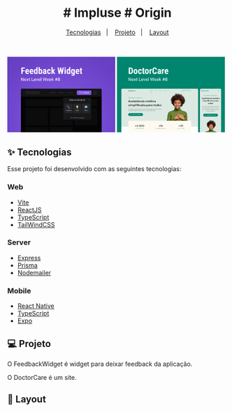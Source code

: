 <h1 align="center">
  # Impluse
  # Origin
</h1>

<p align="center">
  <a href="#-tecnologias">Tecnologias</a>&nbsp;&nbsp;&nbsp;|&nbsp;&nbsp;&nbsp;
  <a href="#-projeto">Projeto</a>&nbsp;&nbsp;&nbsp;|&nbsp;&nbsp;&nbsp;
  <a href="#-layout">Layout</a>
</p>

</br>
</br>

<span align="center">
  <img width="49%" src=".github/impulse_capa.png" alt="Capa NLW Impulse" title="Capa Ignite Lab ReactJS" />
  <img width="49%" src=".github/origin_capa.png" alt="Capa NLW Origin" title="Capa Ignite Lab ReactJS" />
</span>

## ✨ Tecnologias

Esse projeto foi desenvolvido com as seguintes tecnologias:

### Web
- [Vite](https://vitejs.dev)
- [ReactJS](https://reactjs.org)
- [TypeScript](https://www.typescriptlang.org/)
- [TailWindCSS](https://tailwindcss.com)

### Server
- [Express](https://expressjs.com)
- [Prisma](https://www.prisma.io)
- [Nodemailer](https://nodemailer.com)

### Mobile
- [React Native](https://reactnative.dev)
- [TypeScript](https://www.typescriptlang.org/)
- [Expo](https://expo.dev)

## 💻 Projeto

O FeedbackWidget é widget para deixar feedback da aplicação.

O DoctorCare é um site.

## 🔖 Layout
